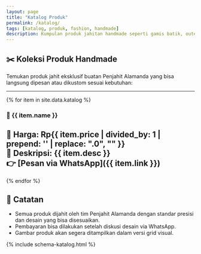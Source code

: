 ```yaml
---
layout: page
title: "Katalog Produk"
permalink: /katalog/
tags: [katalog, produk, fashion, handmade]
description: Kumpulan produk jahitan handmade seperti gamis batik, outer santai, dan seragam custom buatan Penjahit Alamanda.
---
```


## ✂️ Koleksi Produk Handmade

Temukan produk jahit eksklusif buatan Penjahit Alamanda yang bisa langsung dipesan atau dikustom sesuai kebutuhan:

---

{% for item in site.data.katalog %}
### 🧵 {{ item.name }}  
💸 **Harga:** Rp{{ item.price | divided_by: 1 | prepend: '' | replace: ".0", "" }}  
📌 **Deskripsi:** {{ item.desc }}  
👉 [Pesan via WhatsApp]({{ item.link }})
---

{% endfor %}

## 🎯 Catatan

- Semua produk dijahit oleh tim Penjahit Alamanda dengan standar presisi dan desain yang bisa disesuaikan.  
- Pembayaran bisa dilakukan setelah diskusi desain via WhatsApp.  
- Gambar produk akan segera ditampilkan dalam versi grid visual.

{% include schema-katalog.html %}
